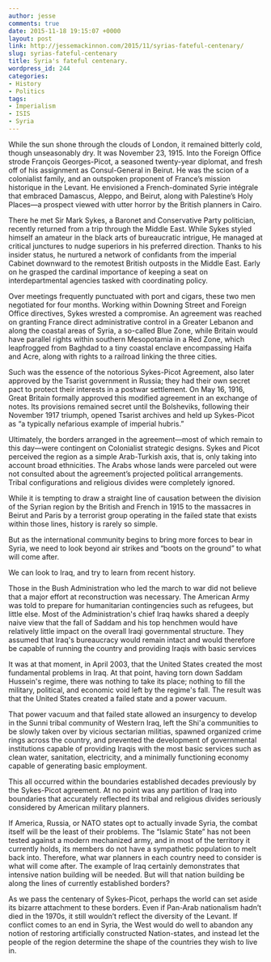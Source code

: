 ```yaml
---
author: jesse
comments: true
date: 2015-11-18 19:15:07 +0000
layout: post
link: http://jessemackinnon.com/2015/11/syrias-fateful-centenary/
slug: syrias-fateful-centenary
title: Syria's fateful centenary.
wordpress_id: 244
categories:
- History
- Politics
tags:
- Imperialism
- ISIS
- Syria
---
```


While the sun shone through the clouds of London, it remained bitterly cold, though unseasonably dry. It was November 23, 1915. Into the Foreign Office strode François Georges-Picot, a seasoned twenty-year diplomat, and fresh off of his assignment as Consul-General in Beirut. He was the scion of a colonialist family, and an outspoken proponent of France’s mission historique in the Levant. He envisioned a French-dominated Syrie intégrale that embraced Damascus, Aleppo, and Beirut, along with Palestine’s Holy Places—a prospect viewed with utter horror by the British planners in Cairo.

There he met Sir Mark Sykes, a Baronet and Conservative Party politician, recently returned from a trip through the Middle East. While Sykes styled himself an amateur in the black arts of bureaucratic intrigue, He managed at critical junctures to nudge superiors in his preferred direction. Thanks to his insider status, he nurtured a network of confidants from the imperial Cabinet downward to the remotest British outposts in the Middle East. Early on he grasped the cardinal importance of keeping a seat on interdepartmental agencies tasked with coordinating policy.

Over meetings frequently punctuated with port and cigars, these two men negotiated for four months. Working within Downing Street and Foreign Office directives, Sykes wrested a compromise. An agreement was reached on granting France direct administrative control in a Greater Lebanon and along the coastal areas of Syria, a so-called Blue Zone, while Britain would have parallel rights within southern Mesopotamia in a Red Zone, which leapfrogged from Baghdad to a tiny coastal enclave encompassing Haifa and Acre, along with rights to a railroad linking the three cities.

Such was the essence of the notorious Sykes-Picot Agreement, also later approved by the Tsarist government in Russia; they had their own secret pact to protect their interests in a postwar settlement. On May 16, 1916, Great Britain formally approved this modified agreement in an exchange of notes. Its provisions remained secret until the Bolsheviks, following their November 1917 triumph, opened Tsarist archives and held up Sykes-Picot as “a typically nefarious example of imperial hubris.”

Ultimately, the borders arranged in the agreement—most of which remain to this day—were contingent on Colonialist strategic designs. Sykes and Picot perceived the region as a simple Arab-Turkish axis, that is, only taking into account broad ethnicities. The Arabs whose lands were parceled out were not consulted about the agreement’s projected political arrangements. Tribal configurations and religious divides were completely ignored.

While it is tempting to draw a straight line of causation between the division of the Syrian region by the British and French in 1915 to the massacres in Beirut and Paris by a terrorist group operating in the failed state that exists within those lines, history is rarely so simple.

But as the international community begins to bring more forces to bear in Syria, we need to look beyond air strikes and “boots on the ground” to what will come after.

We can look to Iraq, and try to learn from recent history.

Those in the Bush Administration who led the march to war did not believe that a major effort at reconstruction was necessary. The American Army was told to prepare for humanitarian contingencies such as refugees, but little else. Most of the Administration's chief Iraq hawks shared a deeply naive view that the fall of Saddam and his top henchmen would have relatively little impact on the overall Iraqi governmental structure. They assumed that Iraq's bureaucracy would remain intact and would therefore be capable of running the country and providing Iraqis with basic services

It was at that moment, in April 2003, that the United States created the most fundamental problems in Iraq. At that point, having torn down Saddam Hussein's regime, there was nothing to take its place; nothing to fill the military, political, and economic void left by the regime's fall. The result was that the United States created a failed state and a power vacuum.

That power vacuum and that failed state allowed an insurgency to develop in the Sunni tribal community of Western Iraq, left the Shi'a communities to be slowly taken over by vicious sectarian militias, spawned organized crime rings across the country, and prevented the development of governmental institutions capable of providing Iraqis with the most basic services such as clean water, sanitation, electricity, and a minimally functioning economy capable of generating basic employment.

This all occurred within the boundaries established decades previously by the Sykes-Picot agreement. At no point was any partition of Iraq into boundaries that accurately reflected its tribal and religious divides seriously considered by American military planners.

If America, Russia, or NATO states opt to actually invade Syria, the combat itself will be the least of their problems. The “Islamic State” has not been tested against a modern mechanized army, and in most of the territory it currently holds, its members do not have a sympathetic population to melt back into. Therefore, what war planners in each country need to consider is what will come after. The example of Iraq certainly demonstrates that intensive nation building will be needed. But will that nation building be along the lines of currently established borders?

As we pass the centenary of Sykes-Picot, perhaps the world can set aside its bizarre attachment to these borders. Even if Pan-Arab nationalism hadn’t died in the 1970s, it still wouldn’t reflect the diversity of the Levant. If conflict comes to an end in Syria, the West would do well to abandon any notion of restoring artificially constructed Nation-states, and instead let the people of the region determine the shape of the countries they wish to live in.
